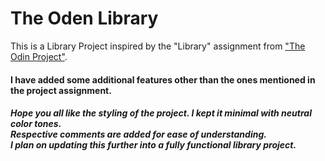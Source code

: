 <h1>The Oden Library</h1>
This is a Library Project inspired by the "Library" assignment from <a href="https://www.theodinproject.com/lessons/node-path-javascript-library">"The Odin Project"</a>.

<h4>I have added some additional features other than the ones mentioned in the project assignment.</h4>
<h5>Hope you all like the styling of the project. I kept it minimal with neutral color tones.<br>
Respective comments are added for ease of understanding.<br>
I plan on updating this further into a fully functional library project.</h5>
